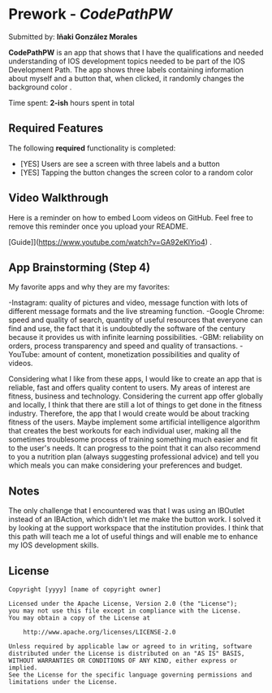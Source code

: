# Prework - *CodePathPW*

Submitted by: **Iñaki González Morales**

**CodePathPW** is an app that shows that I have the qualifications and needed understanding of IOS development topics needed to be part of the IOS Development Path. The app shows three labels containing information about myself and a button that, when clicked, it randomly changes the background color . 

Time spent: **2-ish** hours spent in total

## Required Features

The following **required** functionality is completed:

- [YES] Users are see a screen with three labels and a button
- [YES] Tapping the button changes the screen color to a random color
 
## Video Walkthrough

Here is a reminder on how to embed Loom videos on GitHub. Feel free to remove this reminder once you upload your README. 

[Guide]](https://www.youtube.com/watch?v=GA92eKlYio4) .

## App Brainstorming (Step 4)
My favorite apps and why they are my favorites:

-Instagram: quality of pictures and video, message function with lots of different message formats and the live streaming function.
-Google Chrome: speed and quality of search, quantity of useful resources that everyone can find and use, the fact that it is undoubtedly the software of the century because it provides us with infinite learning possibilities.
-GBM: reliability on orders, process transparency and speed and quality of transactions. 
-YouTube: amount of content, monetization possibilities and quality of videos.

Considering what I like from these apps, I would like to create an app that is reliable, fast and offers quality content to users. My areas of interest are fitness, business and technology. Considering the current app offer globally and locally, I think that there are still a lot of things to get done in the fitness industry. Therefore, the app that I would create would be about tracking fitness of the users. Maybe implement some artificial intelligence algorithm that creates the best workouts for each individual user, making all the sometimes troublesome process of training something much easier and fit to the user's needs. It can progress to the point that it can also recommend to you a nutrition plan (always suggesting professional advice) and tell you which meals you can make considering your preferences and budget.



## Notes

The only challenge that I encountered was that I was using an IBOutlet instead of an IBAction, which didn't let me make the button work. I solved it by looking at the support workspace that the institution provides. I think that this path will teach me a lot of useful things and will enable me to enhance my IOS development skills. 

## License

    Copyright [yyyy] [name of copyright owner]

    Licensed under the Apache License, Version 2.0 (the "License");
    you may not use this file except in compliance with the License.
    You may obtain a copy of the License at

        http://www.apache.org/licenses/LICENSE-2.0

    Unless required by applicable law or agreed to in writing, software
    distributed under the License is distributed on an "AS IS" BASIS,
    WITHOUT WARRANTIES OR CONDITIONS OF ANY KIND, either express or implied.
    See the License for the specific language governing permissions and
    limitations under the License.
